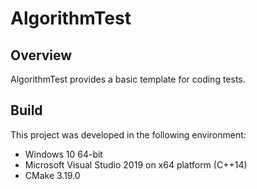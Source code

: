 # AlgorithmTest
## Overview
AlgorithmTest provides a basic template for coding tests.

## Build
This project was developed in the following environment:
* Windows 10 64-bit
* Microsoft Visual Studio 2019 on x64 platform (C++14)
* CMake 3.19.0
